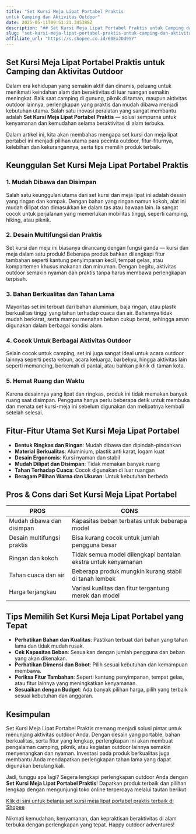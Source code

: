 ```yaml
---
title: "Set Kursi Meja Lipat Portabel Praktis
untuk Camping dan Aktivitas Outdoor"
date: 2025-05-11T09:51:21.345388Z
description: "## Set Kursi Meja Lipat Portabel Praktis untuk Camping dan Aktivitas Outdoor..."
slug: "set-kursi-meja-lipat-portabel-praktis-untuk-camping-dan-aktivitas-outdoor"
affiliate_url: "https://s.shopee.co.id/60ExJDd9SY"
---
```

## Set Kursi Meja Lipat Portabel Praktis untuk Camping dan Aktivitas Outdoor

Dalam era kehidupan yang semakin aktif dan dinamis, peluang untuk menikmati keindahan alam dan beraktivitas di luar ruangan semakin meningkat. Baik saat camping di gunung, piknik di taman, maupun aktivitas outdoor lainnya, perlengkapan yang praktis dan mudah dibawa menjadi kebutuhan utama. Salah satu inovasi peralatan yang sangat membantu adalah **Set Kursi Meja Lipat Portabel Praktis** — solusi sempurna untuk kenyamanan dan kemudahan selama beraktivitas di alam terbuka.

Dalam artikel ini, kita akan membahas mengapa set kursi dan meja lipat portabel ini menjadi pilihan utama para pecinta outdoor, fitur-fiturnya, kelebihan dan kekurangannya, serta tips memilih produk terbaik.

## Keunggulan Set Kursi Meja Lipat Portabel Praktis

### 1. Mudah Dibawa dan Disimpan
Salah satu keunggulan utama dari set kursi dan meja lipat ini adalah desain yang ringan dan kompak. Dengan bahan yang ringan namun kokoh, alat ini mudah dilipat dan dimasukkan ke dalam tas atau bawaan lain. Ia sangat cocok untuk perjalanan yang memerlukan mobilitas tinggi, seperti camping, hiking, atau piknik.

### 2. Desain Multifungsi dan Praktis
Set kursi dan meja ini biasanya dirancang dengan fungsi ganda — kursi dan meja dalam satu produk! Beberapa produk bahkan dilengkapi fitur tambahan seperti kantung penyimpanan kecil, tempat gelas, atau kompartemen khusus makanan dan minuman. Dengan begitu, aktivitas outdoor semakin nyaman dan praktis tanpa harus membawa perlengkapan terpisah.

### 3. Bahan Berkualitas dan Tahan Lama
Mayoritas set ini terbuat dari bahan aluminium, baja ringan, atau plastk berkualitas tinggi yang tahan terhadap cuaca dan air. Bahannya tidak mudah berkarat, serta mampu menahan beban cukup berat, sehingga aman digunakan dalam berbagai kondisi alam.

### 4. Cocok Untuk Berbagai Aktivitas Outdoor
Selain cocok untuk camping, set ini juga sangat ideal untuk acara outdoor lainnya seperti pesta kebun, acara keluarga, barbekyu, hingga aktivitas lain seperti memancing, berkemah di pantai, atau bahkan piknik di taman kota.

### 5. Hemat Ruang dan Waktu
Karena desainnya yang lipat dan ringkas, produk ini tidak memakan banyak ruang saat disimpan. Pengguna hanya perlu beberapa detik untuk membuka dan menata set kursi-meja ini sebelum digunakan dan melipatnya kembali setelah selesai.

## Fitur-Fitur Utama Set Kursi Meja Lipat Portabel

- **Bentuk Ringkas dan Ringan**: Mudah dibawa dan dipindah-pindahkan
- **Material Berkualitas**: Aluminium, plastik anti karat, logam kuat
- **Desain Ergonomis**: Kursi nyaman dan stabil
- **Mudah Dilipat dan Disimpan**: Tidak memakan banyak ruang
- **Tahan Terhadap Cuaca**: Cocok digunakan di luar ruangan
- **Beragam Pilihan Warna dan Ukuran**: Untuk kebutuhan berbeda

## Pros & Cons dari Set Kursi Meja Lipat Portabel

| **PROS** | **CONS** |
|---|---|
| Mudah dibawa dan disimpan | Kapasitas beban terbatas untuk beberapa model |
| Desain multifungsi praktis | Bisa kurang cocok untuk jumlah pengguna besar |
| Ringan dan kokoh | Tidak semua model dilengkapi bantalan ekstra untuk kenyamanan |
| Tahan cuaca dan air | Beberapa produk mungkin kurang stabil di tanah lembek |
| Harga terjangkau | Variasi kualitas dan fitur tergantung merek dan model |

## Tips Memilih Set Kursi Meja Lipat Portabel yang Tepat

- **Perhatikan Bahan dan Kualitas**: Pastikan terbuat dari bahan yang tahan lama dan tidak mudah rusak.
- **Cek Kapasitas Beban**: Sesuaikan dengan jumlah pengguna dan beban yang akan dikenakan.
- **Perhatikan Dimensi dan Bobot**: Pilih sesuai kebutuhan dan kemampuan membawa.
- **Periksa Fitur Tambahan**: Seperti kantung penyimpanan, tempat gelas, atau fitur lainnya yang meningkatkan kenyamanan.
- **Sesuaikan dengan Budget**: Ada banyak pilihan harga, pilih yang terbaik sesuai kebutuhan dan anggaran.

## Kesimpulan

Set Kursi Meja Lipat Portabel Praktis memang menjadi solusi pintar untuk menunjang aktivitas outdoor Anda. Dengan desain yang portable, bahan berkualitas, serta fitur yang lengkap, perlengkapan ini akan membuat pengalaman camping, piknik, atau kegiatan outdoor lainnya semakin menyenangkan dan nyaman. Investasi pada produk berkualitas juga membantu Anda mendapatkan perlengkapan tahan lama yang dapat digunakan berulang kali.

Jadi, tunggu apa lagi? Segera lengkapi perlengkapan outdoor Anda dengan **Set Kursi Meja Lipat Portabel Praktis**! Dapatkan produk terbaik dan pilihan lengkap dengan mengunjungi toko online terpercaya melalui tautan berikut:

[Klik di sini untuk belanja set kursi meja lipat portabel praktis terbaik di Shopee](https://s.shopee.co.id/60ExJDd9SY)

Nikmati kemudahan, kenyamanan, dan kepraktisan beraktivitas di alam terbuka dengan perlengkapan yang tepat. Happy outdoor adventures!